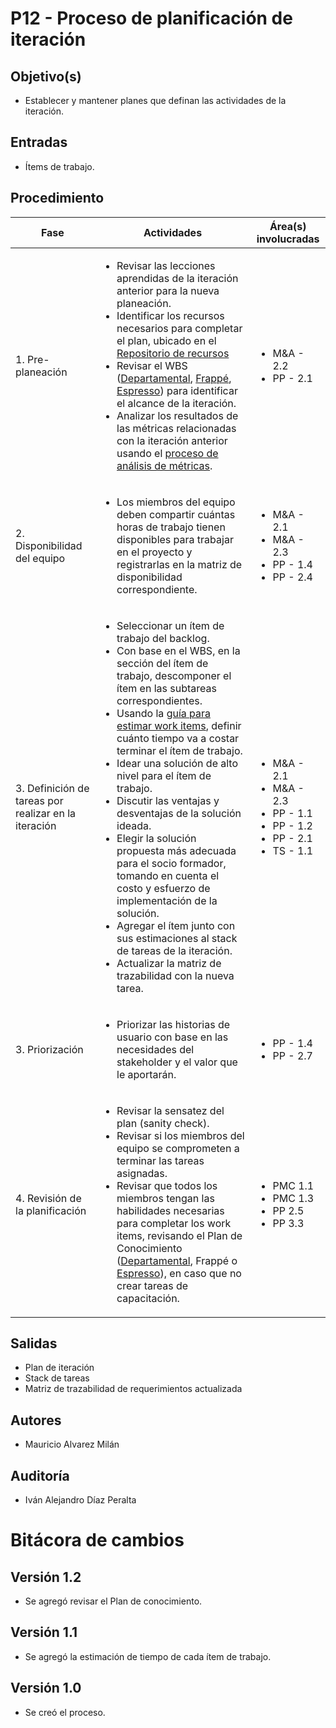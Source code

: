 # P12 - Proceso de planificación de iteración

## Objetivo(s)

- Establecer y mantener planes que definan las actividades de la iteración.

## Entradas

- Ítems de trabajo.

## Procedimiento

<table>
  <thead>
    <th>Fase</th>
    <th>Actividades</th>
    <th>Área(s) involucradas</th>
  </thead>

  <tbody>
    <tr>
      <td>1. Pre-planeación</td>
      <td>
        <ul align="left">
          <li>Revisar las lecciones aprendidas de la iteración anterior para la nueva planeación.</li>
          <li>Identificar los recursos necesarios para completar el plan, ubicado en el <a href="https://docs.google.com/spreadsheets/d/1frtMUtfqJzUiE9ej_qi-HwhZZtvbSbPsc-TMsYf10Bk/edit#gid=0">Repositorio de recursos</a></li>
          <li>Revisar el WBS (<a href="https://app.diagrams.net/#G1Y_8bcH24-RTK0W6F2wwTM64BEp-ylUWn">Departamental</a>, <a href="https://app.diagrams.net/#G1i00w__BA-zEfea5xUjIgRisWwyQ3V-cr">Frappé</a>, <a href="https://app.diagrams.net/#G1BgBJ2mr8yjmmV6anHILdW0YtsEUEv3ja">Espresso</a>) para identificar el alcance de la iteración.</li>
          <li>Analizar los resultados de las métricas relacionadas con la iteración anterior usando el <a href="https://taro-it.github.io/docs/procesos/P22-proceso-analisis-metricas">proceso de análisis de métricas</a>.</li>
        </ul>
      </td>
      <td>
        <ul>
          <li>M&A - 2.2</li>
          <li>PP - 2.1</li>
        </ul>
      </td>
    </tr>
    <tr>
      <td>2. Disponibilidad del equipo</td>
      <td>
        <ul align="left">
          <li>Los miembros del equipo deben compartir cuántas horas de trabajo tienen disponibles para trabajar en el proyecto y registrarlas en la matriz de disponibilidad correspondiente.</li>
        </ul>
      </td>
      <td>
        <ul>
          <li>M&A - 2.1</li>
          <li>M&A - 2.3</li>
          <li>PP - 1.4</li>
          <li>PP - 2.4</li>
        </ul>
      </td>
    </tr>
    <tr>
      <td>3. Definición de tareas por realizar en la iteración</td>
      <td>
        <ul align="left">
          <li>Seleccionar un ítem de trabajo del backlog.</li>
          <li>Con base en el WBS, en la sección del ítem de trabajo, descomponer el ítem en las subtareas correspondientes.</li>
          <li>Usando la <a href="../guias/G19-guia-para-estimar-workitem">guía para estimar work items</a>, definir cuánto tiempo va a costar terminar el ítem de trabajo.</li>
          <li>Idear una solución de alto nivel para el ítem de trabajo.</li>
          <li>Discutir las ventajas y desventajas de la solución ideada.</li>
          <li>Elegir la solución propuesta más adecuada para el socio formador, tomando en cuenta el costo y esfuerzo de implementación de la solución.</li>
          <li>Agregar el ítem junto con sus estimaciones al stack de tareas de la iteración.</li>
          <li>Actualizar la matriz de trazabilidad con la nueva tarea.</li>
        </ul>
      </td>
      <td>
        <ul>
          <li>M&A - 2.1</li>
          <li>M&A - 2.3</li>
          <li>PP - 1.1</li>
          <li>PP - 1.2</li>
          <li>PP - 2.1</li>
          <li>TS - 1.1</li>
        </ul>
      </td>
    </tr>
    <tr>
      <td>3. Priorización</td>
      <td>
        <ul align="left">
          <li>Priorizar las historias de usuario con base en las necesidades del stakeholder y el valor que le aportarán.</li>
        </ul>
      </td>
      <td>
        <ul>
          <li>PP - 1.4</li>
          <li>PP - 2.7</li>
        </ul>
      </td>
    </tr>
    <tr>
      <td>4. Revisión de la planificación</td>
      <td>
        <ul align="left">
          <li>Revisar la sensatez del plan (sanity check).</li>
          <li>Revisar si los miembros del equipo se comprometen a terminar las tareas asignadas.</li>
          <li>Revisar que todos los miembros tengan las habilidades necesarias para completar los work items, revisando el Plan de Conocimiento (<a href="https://docs.google.com/spreadsheets/d/1apm2rf-SeUr98bcvCvpQWw3tVGw_1DbVuX9hrJUtZAI/edit#gid=591264054">Departamental</a>, <a>Frappé</a> o <a href="https://docs.google.com/spreadsheets/d/1wBHX1wWpZCr4ZRSE9mcigphbNoGlARHHlWkyXqQczD0/edit#gid=0">Espresso</a>), en caso que no crear tareas de capacitación.</li>
        </ul>
      </td>
      <td>
        <ul>
          <li>PMC 1.1</li>
          <li>PMC 1.3</li>
          <li>PP 2.5</li>
          <li>PP 3.3</li>
        </ul>
      </td>
    </tr>
  </tbody>
</table>

## Salidas

- Plan de iteración
- Stack de tareas
- Matriz de trazabilidad de requerimientos actualizada

## Autores

- Mauricio Alvarez Milán

## Auditoría

- Iván Alejandro Díaz Peralta

# Bitácora de cambios

## Versión 1.2
- Se agregó revisar el Plan de conocimiento.

## Versión 1.1
- Se agregó la estimación de tiempo de cada ítem de trabajo. 

## Versión 1.0
- Se creó el proceso.


